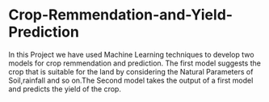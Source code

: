 # Crop-Remmendation-and-Yield-Prediction
In this Project we have used Machine Learning techniques to develop two models for crop remmendation and prediction.
The first model suggests the crop that is suitable for the land by considering the Natural Parameters of Soil,rainfall and so on.The Second model takes the output of a first model and predicts the yield of the crop.
